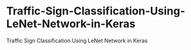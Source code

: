 # Traffic-Sign-Classification-Using-LeNet-Network-in-Keras
Traffic Sign Classification Using LeNet Network in Keras
